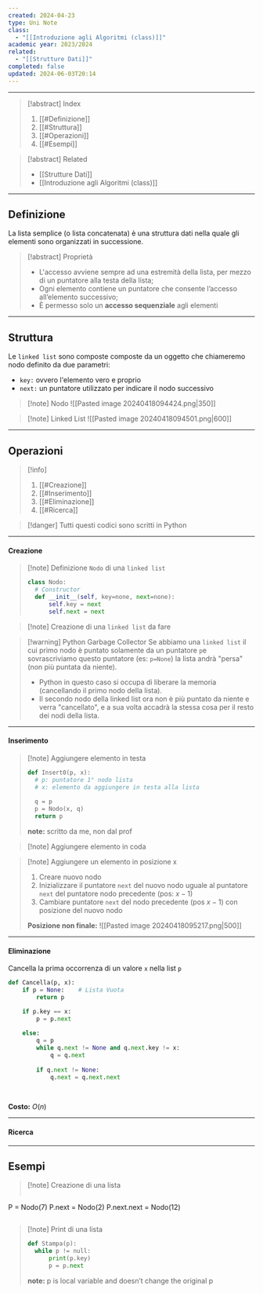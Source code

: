 ```yaml
---
created: 2024-04-23
type: Uni Note
class:
  - "[[Introduzione agli Algoritmi (class)]]"
academic year: 2023/2024
related:
  - "[[Strutture Dati]]"
completed: false
updated: 2024-06-03T20:14
---
```

---

>[!abstract] Index
>1. [[#Definizione]]
>2. [[#Struttura]]
>3. [[#Operazioni]]
>4. [[#Esempi]]

>[!abstract] Related
>- [[Strutture Dati]]
>- [[Introduzione agli Algoritmi (class)]]

---
## Definizione
La lista semplice (o lista concatenata) è una struttura dati nella quale gli elementi sono organizzati in successione.

>[!abstract] Proprietà
>- L'accesso avviene sempre ad una estremità della lista, per mezzo di un puntatore alla testa della lista;
>- Ogni elemento contiene un puntatore che consente l’accesso all’elemento successivo;
>- È permesso solo un **accesso sequenziale** agli elementi

---
## Struttura

Le `linked list` sono composte composte da un oggetto che chiameremo nodo definito da due parametri:
- `key:` ovvero l'elemento vero e proprio
- `next:` un puntatore utilizzato per indicare il nodo successivo

>[!note] Nodo
>![[Pasted image 20240418094424.png|350]]

>[!note] Linked List
>![[Pasted image 20240418094501.png|600]]

---
## Operazioni

>[!info]
>1. [[#Creazione]]
>2. [[#Inserimento]]
>3. [[#Eliminazione]]
>4. [[#Ricerca]]

>[!danger] Tutti questi codici sono scritti in Python

---
#### Creazione

>[!note] Definizione `Nodo` di una `linked list`
>
>```python
>class Nodo:
>	# Constructor
>	def __init__(self, key=none, next=none):
>		self.key = next
>		self.next = next
>```

>[!note] Creazione di una `linked list`
> da fare

>[!warning] Python Garbage Collector
>Se abbiamo una `linked list` il cui primo nodo è puntato solamente da un puntatore `p`e sovrascriviamo questo puntatore (es: `p=None`) la lista andrà "persa" (non più puntata da niente).
>- Python in questo caso si occupa di liberare la memoria (cancellando il primo nodo della lista).
>- Il secondo nodo della linked list ora non è più puntato da niente e verra "cancellato", e a sua volta accadrà la stessa cosa per il resto dei nodi della lista.

---
#### Inserimento

>[!note] Aggiungere elemento in testa
>```python
>def Insert0(p, x):
>	# p: puntatore 1° nodo lista
>	# x: elemento da aggiungere in testa alla lista
>	
>	q = p
>	p = Nodo(x, q)
>	return p
>```
>**note:** scritto da me, non dal prof

>[!note] Aggiungere elemento in coda

>[!note] Aggiungere un elemento in posizione x
>1. Creare nuovo nodo
>2. Inizializzare il puntatore `next` del nuovo nodo uguale al puntatore `next` del puntatore nodo precedente (pos: $x-1$)
>3. Cambiare puntatore `next` del nodo precedente (pos $x-1$) con posizione del nuovo nodo 
>
>**Posizione non finale:**
>![[Pasted image 20240418095217.png|500]]


---
#### Eliminazione
Cancella la prima occorrenza di un valore `x` nella list `p`

```python
def Cancella(p, x):
	if p = None:    # Lista Vuota
		return p

	if p.key == x:
		p = p.next
		
	else:
		q = p
		while q.next != None and q.next.key != x:
			q = q.next
		
		if q.next != None:
			q.next = q.next.next
		
	
```

**Costo:** $O(n)$

---
#### Ricerca



---
## Esempi

>[!note] Creazione di una lista
>```python
P = Nodo(7)
P.next = Nodo(2)
P.next.next = Nodo(12)
>```

>[!note] Print di una lista
>```python
>def Stampa(p):
>	while p != null:
>		print(p.key)
>		p = p.next
>```
>**note:** p is local variable and doesn’t change the original p
